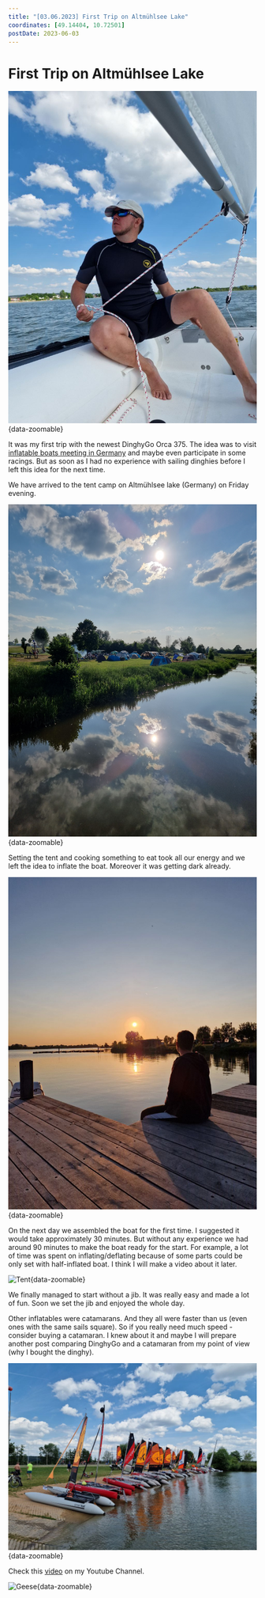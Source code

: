 ```yaml
---
title: "[03.06.2023] First Trip on Altmühlsee Lake"
coordinates: [49.14404, 10.72501]
postDate: 2023-06-03
---
```

# First Trip on Altmühlsee Lake

![My photo](../img/trips/2023-06-03-me.jpg){data-zoomable}

It was my first trip with the newest DinghyGo Orca 375. The idea was to visit [inflatable boats meeting in Germany](https://www.atsc1970.de/schlauchkattreffen/) and maybe even participate in some racings. But as soon as I had no experience with sailing dinghies before I left this idea for the next time.

We have arrived to the tent camp on Altmühlsee lake (Germany) on Friday evening.

![Camp](../img/trips/2023-06-03-camp.jpg){data-zoomable}

Setting the tent and cooking something to eat took all our energy and we left the idea to inflate the boat. Moreover it was getting dark already.

![Sunset](../img/trips/2023-06-03-sunset.jpg){data-zoomable}

On the next day we assembled the boat for the first time. I suggested it would take approximately 30 minutes. But without any experience we had around 90 minutes to make the boat ready for the start. For example, a lot of time was spent on inflating/deflating because of some parts could be only set with half-inflated boat. I think I will make a video about it later.

![Tent](../img/trips/2023-06-03-tent.jpg){data-zoomable}

We finally managed to start without a jib. It was really easy and made a lot of fun. Soon we set the jib and enjoyed the whole day.

Other inflatables were catamarans. And they all were faster than us (even ones with the same sails square). So if you really need much speed - consider buying a catamaran. I knew about it and maybe I will prepare another post comparing DinghyGo and a catamaran from my point of view (why I bought the dinghy).

![Other inflatables](../img/trips/2023-06-03-inflatables.jpg){data-zoomable}

Check this [video](https://www.youtube.com/shorts/qB9ZBHRsPL0) on my Youtube Channel.

![Geese](../img/trips/2023-06-03-geese.jpg){data-zoomable}



